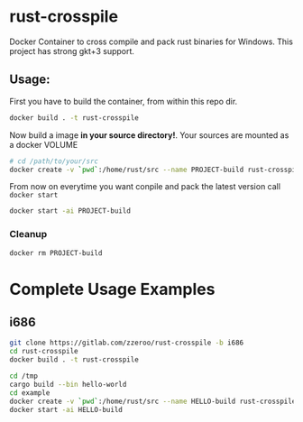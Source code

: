 # rust-crosspile

Docker Container to cross compile and pack rust binaries for Windows.
This project has strong gkt+3 support.

## Usage:
First you have to build the container, from within this repo dir.

```bash
docker build . -t rust-crosspile
```

Now build a image **in your source directory!**. Your sources are mounted as a docker VOLUME
```bash
# cd /path/to/your/src
docker create -v `pwd`:/home/rust/src --name PROJECT-build rust-crosspile:latest
```

From now on everytime you want conpile and pack the latest version call `docker start`

```bash
docker start -ai PROJECT-build
```

### Cleanup
```bash
docker rm PROJECT-build
```

# Complete Usage Examples
## i686
```bash
git clone https://gitlab.com/zzeroo/rust-crosspile -b i686
cd rust-crosspile
docker build . -t rust-crosspile

cd /tmp
cargo build --bin hello-world
cd example
docker create -v `pwd`:/home/rust/src --name HELLO-build rust-crosspile:latest
docker start -ai HELLO-build
```


[erste idee]: https://github.com/LeoTindall/rust-mingw64-gtk-docker
[zweite idee]: https://github.com/etrombly/rust-crosscompile
